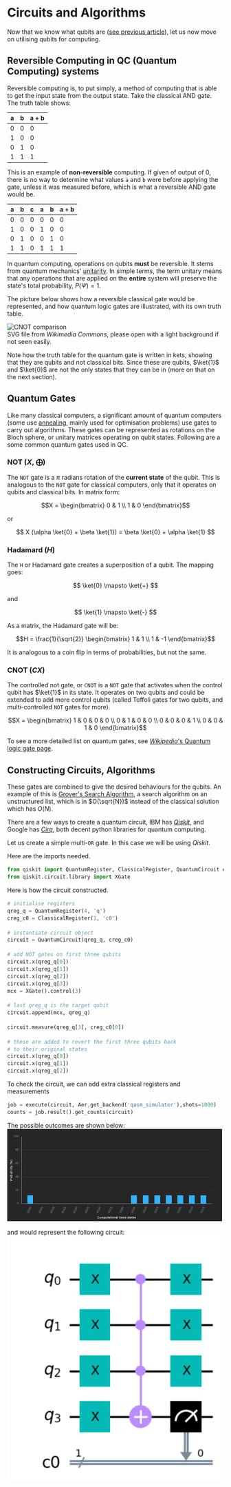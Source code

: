 # Circuits and Algorithms

Now that we know what qubits are ([see previous article](https://github.com/jprili/womanium-s23/blob/main/src/intro.md)),
let us now move on utilising qubits for computing.

## Reversible Computing in QC (Quantum Computing) systems
Reversible computing is, to put simply,
a method of computing that is able to get the input state from the output state.
Take the classical AND gate. The truth table shows:

|  a  |  b  | a + b |
|-----|-----|-------|
|  0  |  0  |   0   |
|  1  |  0  |   0   |
|  0  |  1  |   0   |
|  1  |  1  |   1   |

This is an example of **non-reversible** computing.
If given of output of 0, 
there is no way to determine what values `a` and `b` were before applying the gate,
unless it was measured before, which is what a reversible AND gate would be.

|  a  |  b  |  c  |  a   |  b   | a + b |
|-----|-----|-----|------|------|-------|
|  0  |  0  |  0  |  0   |  0   |   0   |
|  1  |  0  |  0  |  1   |  0   |   0   |
|  0  |  1  |  0  |  0   |  1   |   0   |
|  1  |  1  |  0  |  1   |  1   |   1   |

In quantum computing, operations on qubits **must** be reversible.
It stems from quantum mechanics' [unitarity](https://en.wikipedia.org/wiki/Unitarity_(physics)).
In simple terms, the term unitary means that any operations that are applied on the **entire** system will preserve the state's total probability, $P(\Psi) = 1$.  

The picture below shows how a reversible classical gate would be represented, 
and how quantum logic gates are illustrated, with its own truth table.

![CNOT comparison](https://upload.wikimedia.org/wikipedia/commons/5/58/Cnot-compared-to-xor.svg)  
SVG file from *Wikimedia Commons*, please open with a light background if not seen easily.  

Note how the truth table for the quantum gate is written in kets, showing that they are qubits and not classical bits.
Since these are qubits, $\ket{1}$ and $\ket{0}$ are not the only states that they can be in (more on that on the next section).

## Quantum Gates
Like many classical computers, a significant amount of quantum computers (some use [annealing](https://quantumzeitgeist.com/differences-between-quantum-annealers-and-gate-based-quantum-computing/),
mainly used for optimisation problems) use gates to carry out algorithms.
These gates can be represented as rotations on the Bloch sphere, or unitary matrices operating on qubit states.
Following are a some common quantum gates used in QC.

### NOT ($X$, $\bigoplus$)
The `NOT` gate is a $\pi$ radians rotation of the **current state** of the qubit.
This is analogous to the `NOT` gate for classical computers,
only that it operates on qubits and classical bits.
In matrix form:

```math
X = 
\begin{bmatrix}
0 & 1 \\
1 & 0
\end{bmatrix}
```
or 

$$ X (\alpha \ket{0} + \beta \ket{1}) = \beta \ket{0} + \alpha \ket{1} $$

### Hadamard ($H$)
The `H` or Hadamard gate creates a superposition of a qubit.
The mapping goes:

$$ \ket{0} \mapsto \ket{+} $$

and

$$ \ket{1} \mapsto \ket{-} $$

As a matrix, the Hadamard gate will be:

```math
H = \frac{1}{\sqrt{2}} 
\begin{bmatrix}
1 & 1 \\
1 & -1
\end{bmatrix}
```
It is analogous to a coin flip in terms of probabilities, but not the same.

### CNOT ($CX$)
The controlled not gate, or `CNOT` is a `NOT` gate that activates when the control qubit has $\ket{1}$ in its state.
It operates on two qubits and could be extended to add more control qubits 
(called Toffoli gates for two qubits, and multi-controlled `NOT` gates for more).

```math
X =

\begin{bmatrix}
1 & 0 & 0 & 0 \\
0 & 1 & 0 & 0 \\
0 & 0 & 0 & 1 \\
0 & 0 & 1 & 0 
\end{bmatrix}
```

To see a more detailed list on quantum gates, see [*Wikipedia*'s Quantum logic gate page](https://en.wikipedia.org/wiki/Quantum_logic_gate).

## Constructing Circuits, Algorithms
These gates are combined to give the desired behaviours for the qubits.
An example of this is [Grover's Search Algorithm](https://quantum-computing.ibm.com/composer/docs/iqx/guide/grovers-algorithm),
a search algorithm on an unstructured list, 
which is in $O(\sqrt{N})$ instead of the classical solution which has $O(N)$.  

There are a few ways to create a quantum circuit,
IBM has [*Qiskit*](https://qiskit.org/), and Google has [*Cirq*](https://quantumai.google/cirq), 
both decent python libraries for quantum computing.

Let us create a simple multi-`OR` gate.
In this case we will be using *Qiskit*.

Here are the imports needed.
```python
from qiskit import QuantumRegister, ClassicalRegister, QuantumCircuit execute, Aer
from qiskit.circuit.library import XGate
```

Here is how the circuit constructed.
```python
# initialise registers
qreg_q = QuantumRegister(4, 'q')
creg_c0 = ClassicalRegister(1, 'c0')

# instantiate circuit object
circuit = QuantumCircuit(qreg_q, creg_c0)

# add NOT gates on first three qubits
circuit.x(qreg_q[0])
circuit.x(qreg_q[1])
circuit.x(qreg_q[2])
circuit.x(qreg_q[3])
mcx = XGate().control(3)

# last qreg_q is the target qubit
circuit.append(mcx, qreg_q)

circuit.measure(qreg_q[3], creg_c0[0])

# these are added to revert the first three qubits back
# to their original states
circuit.x(qreg_q[0])
circuit.x(qreg_q[1])
circuit.x(qreg_q[2])
```

To check the circuit, we can add extra classical registers and measurements
```python
job = execute(circuit, Aer.get_backend('qasm_simulator'),shots=1000)
counts = job.result().get_counts(circuit)
```

The possible outcomes are shown below:  
<img src="../res/probabilities.png" alt="Possible circuit outcomes" width=500 />

and would represent the following circuit:  
<img src="../res/or3.png" alt="OR3 circuit" width=500 />


